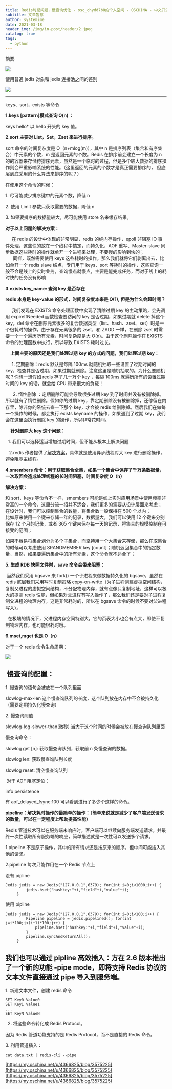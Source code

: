 ```yaml
---
title: Redis时延问题，慢查询优化 - osc_chydd7b8的个人空间 - OSCHINA - 中文开源技术交流社区
subtitle: 文章暂存
author: systemime
date: 2021-03-18
header_img: /img/in-post/header/2.jpeg
catalog: true
tags:
  - python
---
```

摘要.

<!-- more -->
![](https://oscimg.oschina.net/oscnet/ed2bf7b389349d87fe39cc2399f0ba2acd5.png)

使用普通 jedis 对象和 jedis 连接池之间的差别

![](https://img2018.cnblogs.com/blog/1442469/201904/1442469-20190421215650665-1122323409.png)

* * *

keys、sort，exists 等命令

**1.keys \[pattern]模式查询 O(n) ：** 

keys hello\* 以 hello 开头的 key 值。

**2.sort 主要对 List，Set，Zset 来进行排序。** 

sort 命令的时间复杂度是 O（n+mlog(m)），其中 n 是排序列表（集合和有序集合）中元素的个数，m 是返回元素的个数。Redis 在排序前会建立一个长度为 n 的的容器来存储待排序元素，虽然是一个临时的过程，但是多个较大数据的排序操作则会严重影响系统的性能。（这里返回的元素的个数才是真正需要排序的， 但底层到底采用的什么算法来排序的呢？）

在使用这个命令的时候：

1\. 尽可能减少排序键中的元素个数，降低 n

2\. 使用 Limit 参数只获取需要的数据，降低 n

3\. 如果要排序的数据量较大，尽可能使用 store 名来缓存结果。

**对于以上问题的解决方案：** 

     在 redis 的设计中体现的非常明显，redis 的纯内存操作，epoll 非阻塞 IO 事件处理，这些快的放在一个线程中搞定，而持久化，AOF 重写、Master-slave 同步数据这些耗时的操作就单开一个进程来处理，不要慢的影响到快的；  
      同样，既然需要使用 keys 这些耗时的操作，那么我们就将它们剥离出去，比如单开一个 redis slave 结点，专门用于 keys、sort 等耗时的操作，这些查询一般不会是线上的实时业务，查询慢点就慢点，主要是能完成任务，而对于线上的耗时快的任务没有影响

**3.exists key_name: 查询 key 是否存在**

**redis 本身是 key-value 的形式，时间复杂度本来是 O(1), 但是为什么会超时呢？**

     我们发现在 EXISTS 命令处理函数中实现了清除过期 key 的主动策略，会先调用 expireIfNeeded 函数检查要访问的 key 是否过期，如果过期就 delete 掉这个 key。del 命令在删除元素很多的复合数据类型（list、hash、zset、set）时是一个很耗时的操作。由于存在元素很多的 zset，和 ZADD 一样，在删除 zset 时需要一个一个遍历所有元素，时间复杂度是大 O(n)。由于这个删除操作在 EXISTS 命令的处理函数中执行，所以导致 EXISTS 耗时过长。

    **上面主要的原因还是我们处理过期 key 的方式的问题，我们处理过期 key：** 

     1\. 定期删除：redis 默认是每隔 100ms 就随机抽取一些设置了过期时间的 key，检查其是否过期，如果过期就删除。注意这里是随机抽取的。为什么要随机呢？你想一想假如 redis 存了几十万个 key ，每隔 100ms 就遍历所有的设置过期时间的 key 的话，就会给 CPU 带来很大的负载！

      2\. 惰性删除 ：定期删除可能会导致很多过期 key 到了时间并没有被删除掉。所以就有了惰性删除。假如你的过期 key，靠定期删除没有被删除掉，还停留在内存里，除非你的系统去查一下那个 key，才会被 redis 给删除掉。然后我们在做每一个操作的时候，都会执行 exists keyname 的操作，如果遇到了过期 key，我们会在这里面执行删除 key 的操作，所以非常花时间。

    **针对删除大 key 这个问题：** 

  1\. 我们可以选择适当增加过期时间，但不能从根本上解决问题

   2.redis 作者提供了[解决方案](https://www.oschina.net/action/GoToLink?url=http%3A%2F%2Fantirez.com%2Fnews%2F93)，具体就是使用异步线程对大 key 进行删除操作，避免阻塞主线程。

**4.smembers 命令：用于获取集合全集，如果一个集合中保存了千万条数据量，一次取回会造成处理线程的长时间阻塞，时间复杂度 O（n）**

**解决方案：** 

和 sort，keys 等命令不一样，smembers 可能是线上实时应用场景中使用频率非常高的一个命令，这里分流一招并不适合，我们更多的需要从设计层面来考虑；  
在设计时，我们可以控制集合的数量，将集合数一般保持在 500 个以内；  
比如原来使用一个键来存储一年的记录，数据量大，我们可以使用 12 个键来分别保存 12 个月的记录，或者 365 个键来保存每一天的记录，将集合的规模控制在可接受的范围；

如果不容易将集合划分为多个子集合，而坚持用一个大集合来存储，那么在取集合的时候可以考虑使用 SRANDMEMBER key \[count]；随机返回集合中的指定数量，当然，如果要遍历集合中的所有元素，这个命令就不适合了；

**5. 生成 RDB 快照文件时，save 命令会带来阻塞：** 

 当然我们采用 bgsave 来 fork() 一个子进程来做数据持久化的 bgsave，虽然在 redis 底层我们采用写时复制策略 copy-on-write（为子进程创建虚拟空间结构，复制父进程的虚拟空间结构，不分配物理内存，就有点像只复制地址，这样可以极大的提高 redis 性能，但如果对父进程有写入操作了，那么我们还是要对子进程复制父进程的物理内存，这是非常耗时的，所以在 bgsave 命令的时候不要对父进程写入）。

  在极端的情况下，父进程内存空间特别大，它的页表大小也会有点大，即使不复制物理内存，也可能很耗时哦。

**6.mset,mget 也是 O（n）**

对于一个 redis 命令生命周期：

![](https://oscimg.oschina.net/oscnet/132bdb610e73bb8ccd44d661f2671710663.png)

##  慢查询的配置：

1\. 慢查询的语句会被放在一个队列里面

slowlog-max-len 这个慢查询队列的长度，这个队列放在内存中不会被持久化（需要定期持久化慢查询）

2\. 慢查询阈值

slowlog-log-slower-than(微秒) 当大于这个时间的时候会被放在慢查询队列里面

慢查询命令：

slowlog get \[n]: 获取慢查询队列，获取前 n 条慢查询的数据。

slowlog len: 获取慢查询队列长度

slowlog reset: 清空慢查询队列

 对于 AOF 阻塞定位：

info persistence

有 aof_delayed_fsync:100 可以看到进行了多少个这样的命令。

**pipeline：解决耗时操作的最简单的操作：（简单来说就是减少了客户端发送请求的数量，可以在一定程度上帮助提高性能）**

Redis 管道技术可以在服务端未响应时，客户端可以继续向服务端发送请求，并最终一次性读取所有服务端的响应，简单描述就是一次性可以发送多个请求。

1.pipeline 不是原子操作，其中的所有请求还是按原来的顺序，但中间可能插入其他的请求。

2.pipeline 每次只能作用在一个 Redis 节点上

没有 pipline

    Jedis jedis = new Jedis("127.0.0.1",6379); for(int i=0;i<1000;i++) {
             jedis.hset("hashkey:"+i,"field"+i,"value"+i);
         }

使用 pipline

    Jedis jedis = new Jedis("127.0.0.1",6379); for(int i=0;i<100;i++) {
             Pipeline pipeline = jedis.pipelined(); for(int j=i*100;j<(i+1)*100;j++) {
                 pipeline.hset("hashkey:"+i,"field"+i,"value"+i);
             }
             pipeline.syncAndReturnAll();
         }

## 我们也可以通过 pipline 高效插入：方在 2.6 版本推出了一个新的功能 -**pipe mode**，即将支持 Redis 协议的文本文件直接通过 pipe 导入到服务端。

1\. 新建文本文件，创建 redis 命令

    SET Key0 Value0
    SET Key1 Value1
    ...
    SET KeyN ValueN

2. 将这些命令转化成 Redis Protocol。

因为 Redis 管道功能支持的是 Redis Protocol，而不是直接的 Redis 命令。

3\. 利用管道插入：

    cat data.txt | redis-cli --pipe

 [https://my.oschina.net/u/4366825/blog/3575225](https://my.oschina.net/u/4366825/blog/3575225) 
 [https://my.oschina.net/u/4366825/blog/3575225](https://my.oschina.net/u/4366825/blog/3575225)
